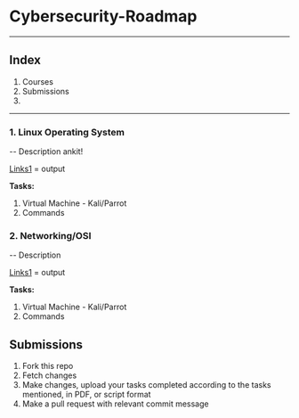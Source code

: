 # Cybersecurity-Roadmap

---
## Index
1. Courses
2. Submissions
3. 
---



### 1. Linux Operating System

-- Description
ankit!

[Links1](google.com) = output

**Tasks:**
<ol>
  <li>Virtual Machine - Kali/Parrot</li>
  <li>Commands</li>
</ol>

### 2. Networking/OSI

-- Description

[Links1](google.com) = output

**Tasks:**
<ol>
  <li>Virtual Machine - Kali/Parrot</li>
  <li>Commands</li>
</ol>


## Submissions
1. Fork this repo
2. Fetch changes
3. Make changes, upload your tasks completed according to the tasks mentioned, in PDF, or script format
4. Make a pull request with relevant commit message


